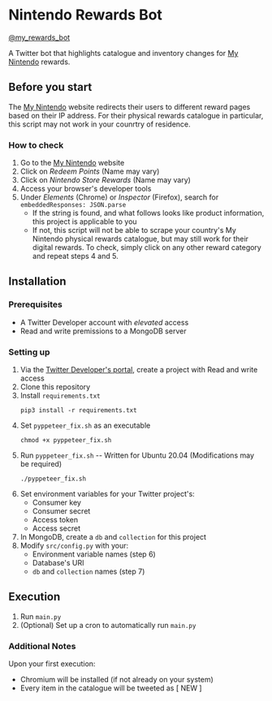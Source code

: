 # Nintendo Rewards Bot
[@my_rewards_bot](https://twitter.com/my_rewards_bot)

A Twitter bot that highlights catalogue and inventory changes for [My Nintendo](https://my.nintendo.com/reward_categories) rewards.

## Before you start
The [My Nintendo](https://my.nintendo.com/) website redirects their users to different reward pages based on their IP address. For their physical rewards catalogue in particular, this script may not work in your counrtry of residence. 

### How to check
1. Go to the [My Nintendo](https://my.nintendo.com/) website
2. Click on _Redeem Points_ (Name may vary)
3. Click on _Nintendo Store Rewards_ (Name may vary)
4. Access your browser's developer tools
5. Under _Elements_ (Chrome) or _Inspector_ (Firefox), search for `embeddedResponses: JSON.parse`
   * If the string is found, and what follows looks like product information, this project is applicable to you
   * If not, this script will not be able to scrape your country's My Nintendo physical rewards catalogue, but may still work for their digital rewards. To check, simply click on any other reward category and repeat steps 4 and 5.

## Installation 
### Prerequisites
* A Twitter Developer account with _elevated_ access
* Read and write premissions to a MongoDB server

### Setting up
1. Via the [Twitter Developer's portal](https://developer.twitter.com/en/portal/), create a project with Read and write access
2. Clone this repository
3. Install `requirements.txt`
   ```
   pip3 install -r requirements.txt
   ```
4. Set `pyppeteer_fix.sh` as an executable
   ```
   chmod +x pyppeteer_fix.sh
   ```
5. Run `pyppeteer_fix.sh` -- Written for Ubuntu 20.04 (Modifications may be required)
   ```
   ./pyppeteer_fix.sh
   ```
6. Set environment variables for your Twitter project's:
   * Consumer key
   * Consumer secret
   * Access token
   * Access secret
7. In MongoDB, create a `db` and `collection` for this project 
8. Modify `src/config.py` with your:
   * Environment variable names (step 6)
   * Database's URI
   * `db` and `collection` names (step 7)

## Execution
1. Run `main.py`
2. (Optional) Set up a cron to automatically run `main.py`

### Additional Notes
Upon your first execution:
* Chromium will be installed (if not already on your system)
* Every item in the catalogue will be tweeted as \[ NEW \]
